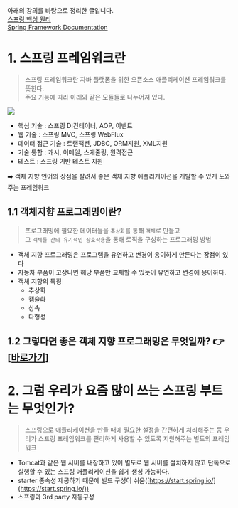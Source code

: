 아래의 강의를 바탕으로 정리한 글입니다.<br/>
[스프링 핵심 원리](https://www.inflearn.com/course/스프링-핵심-원리-기본편)<br/>
[Spring Framework Documentation](https://docs.spring.io/spring-framework/docs/current/reference/html/index.html)

# 1. 스프링 프레임워크란
> 스프링 프레임워크란 자바 플랫폼을 위한 오픈소스 애플리케이션 프레임워크를 뜻한다.<br/>
> 주요 기능에 따라 아래와 같은 모듈들로 나누어져 있다.

![](https://img1.daumcdn.net/thumb/R1280x0/?scode=mtistory2&fname=https%3A%2F%2Fblog.kakaocdn.net%2Fdn%2FenJWoC%2Fbtr724BNPSt%2FhfuLxKfMWWOkvkGXjFy461%2Fimg.png)
-   핵심 기술 : 스프링 DI컨테이너, AOP, 이벤트
-   웹 기술 : 스프링 MVC, 스프링 WebFlux
-   데이터 접근 기술 : 트랜잭션, JDBC, ORM지원, XML지원
-   기술 통합 : 캐시, 이메일, 스케줄링, 원격접근
-   테스트 : 스프링 기반 테스트 지원

➡️ 객체 지향 언어의 장점을 살려서 좋은 객체 지향 애플리케이션을 개발할 수 있게 도와주는 프레임워크

## 1.1 객체지향 프로그래밍이란?
> 프로그래밍에 필요한 데이터들을 `추상화`를 통해 `객체`로 만들고  
> 그 `객체들 간의 유기적인 상호작용`을 통해 로직을 구성하는 프로그래밍 방법

-   객체 지향 프로그래밍은 프로그램을 유연하고 변경이 용이하게 만든다는 장점이 있다
-   자동차 부품이 고장나면 해당 부품만 교체할 수 있듯이 유연하고 변경에 용이하다.
-   객체 지향의 특징
    -   추상화
    -   캡슐화
    -   상속
    -   다형성

## 1.2 그렇다면 좋은 객체 지향 프로그래밍은 무엇일까? 👉 [\[바로가기\]](https://hyunbenny.tistory.com/40)

# 2. 그럼 우리가 요즘 많이 쓰는 스프링 부트는 무엇인가?
> 스프링으로 애플리케이션을 만들 때에 필요한 설정을 간편하게 처리해주는 등
> 우리가 스프링 프레임워크를 편리하게 사용할 수 있도록 지원해주는 별도의 프레임워크

-   Tomcat과 같은 웹 서버를 내장하고 있어 별도로 웹 서버를 설치하지 않고 단독으로 실행할 수 있는 스프링 애플리케이션을 쉽게 생성 가능하다.
-   starter 종속성 제공하기 때문에 빌드 구성이 쉬움([https://start.spring.io/](https://start.spring.io/))
-   스프링과 3rd party 자동구성